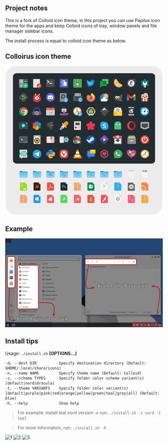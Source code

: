 ## Project notes
This is a fork of Colloid icon theme, in this project you can use Papilus icon theme for the apps and keep Colloid icons of tray, window panels and file manager sidebar icons.

The install process is equal to colloid icon theme as below.

## Colloirus icon theme

![1](preview.png?raw=true)

## Example

![2](example.png?raw=true)

## Install tips

Usage:  `./install.sh`  **[OPTIONS...]**

```
-d, --dest DIR          Specify destination directory (Default: $HOME/.local/share/icons)
-n, --name NAME         Specify theme name (Default: Colloid)
-s, --scheme TYPES      Specify folder color scheme variant(s) [default|nord|dracula]
-t, --theme VARIANTS    Specify folder color variant(s) [default|purple|pink|red|orange|yellow|green|teal|grey|all] (Default: blue)
-h, --help              Show help
```
> For example: install teal nord version -> run: `./install.sh -s nord -t teal`

> For more information, run: `./install.sh -h`

![1](folder-default.png?raw=true)
![2](folder-nord.png?raw=true)
![3](folder-dracula.png?raw=true)

